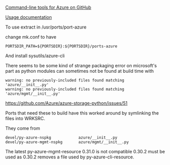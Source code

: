 [Command-line tools for Azure on GitHub](https://github.com/Azure/azure-cli)

[Usage documentation](https://docs.microsoft.com/en-us/cli/azure/)

To use extract in /usr/ports/port-azure

change mk.conf to have

`PORTSDIR_PATH=${PORTSDIR}:${PORTSDIR}/ports-azure`

And install sysutils/azure-cli

There seems to be some kind of strange packaging error on microsoft's part
as python modules can sometimes not be found at build time with

```
warning: no previously-included files found matching 'azure/__init__.py'
warning: no previously-included files found matching 'azure/mgmt/__init__.py'
```
<https://github.com/Azure/azure-storage-python/issues/51>

Ports that need these to build have this worked around by symlinking
the files into WRKSRC.

They come from

```
devel/py-azure-nspkg            azure/__init__.py
devel/py-azure-mgmt-nspkg       azure/mgmt/__init__.py
```

The latest py-azure-mgmt-resource 0.31.0 is not compatible 0.30.2 must
be used as 0.30.2 removes a file used by py-azure-cli-resource.
